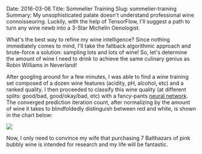 Date: 2016-03-06
Title: Sommelier Training
Slug: sommelier-training
Summary: My unsophisticated palate doesn't understand professional wine connoisseuring. Luckily, with the help of TensorFlow, I'll suggest a path to turn any wine newb into a 3-Star Michelin Oenologist.  
 
What's the best way to refine my wine intelligence? Since nothing immediately comes to mind, I'll take the fallback 
algorithmic approach and brute-force a solution: sampling lots and lots of wine! So, let's determine the amount 
of wine I need to drink to achieve the same culinary genius as Robin Williams in Neverland!

After googling around for a few minutes, I was able to find a wine training set composed of a dozen wine features 
(acidity, pH, alcohol, etc) and a ranked quality. I then proceeded to classify this wine quality (at different splits: good/bad, good/okay/bad, etc) 
with a fancy-pants <a href=https://github.com/chrisvmiller/analytics/blob/master/sommelier_training/WineClassifier.ipynb>neural network</a>. 
The converged prediction iteration count, after normalizing by the amount of wine it takes to blindfoldedly distinguish 
between red and white, is shown in the chart below: 
 
<img src="/assets/2016/sommelier-training/sommelier-training.png" style='margin-top:10px;display:block;margin:auto;'>

Now, I only need to convince my wife that purchasing 7 Balthazars of pink bubbly wine is intended for research 
and my life will be fantastic.
